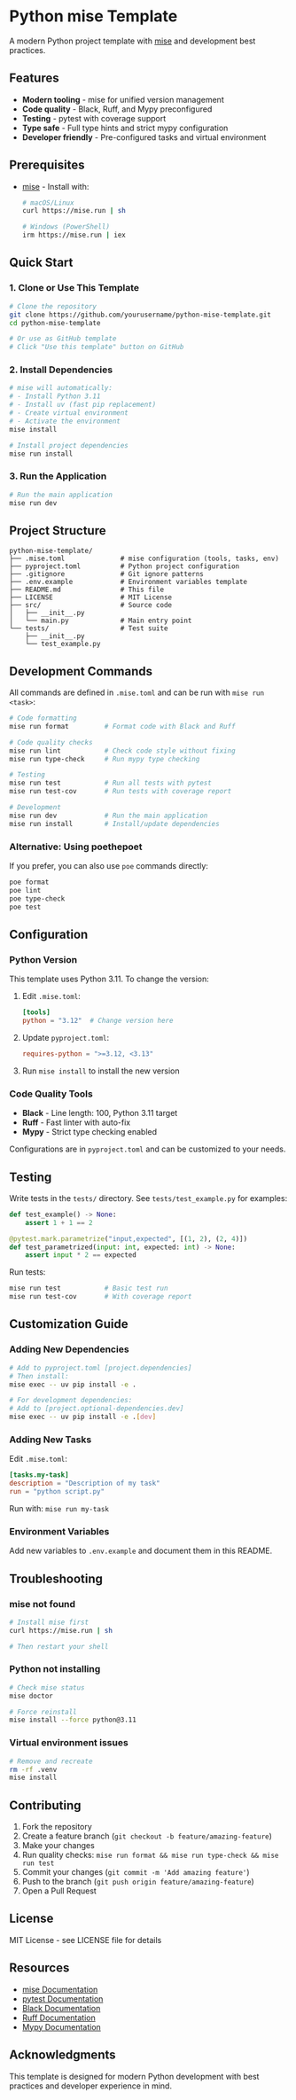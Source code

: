 # Python mise Template

A modern Python project template with [mise](https://mise.jdx.dev) and development best practices.

## Features

- **Modern tooling** - mise for unified version management
- **Code quality** - Black, Ruff, and Mypy preconfigured
- **Testing** - pytest with coverage support
- **Type safe** - Full type hints and strict mypy configuration
- **Developer friendly** - Pre-configured tasks and virtual environment

## Prerequisites

- [mise](https://mise.jdx.dev/getting-started.html) - Install with:
  ```bash
  # macOS/Linux
  curl https://mise.run | sh

  # Windows (PowerShell)
  irm https://mise.run | iex
  ```

## Quick Start

### 1. Clone or Use This Template

```bash
# Clone the repository
git clone https://github.com/yourusername/python-mise-template.git
cd python-mise-template

# Or use as GitHub template
# Click "Use this template" button on GitHub
```

### 2. Install Dependencies

```bash
# mise will automatically:
# - Install Python 3.11
# - Install uv (fast pip replacement)
# - Create virtual environment
# - Activate the environment
mise install

# Install project dependencies
mise run install
```

### 3. Run the Application

```bash
# Run the main application
mise run dev
```

## Project Structure

```
python-mise-template/
├── .mise.toml              # mise configuration (tools, tasks, env)
├── pyproject.toml          # Python project configuration
├── .gitignore              # Git ignore patterns
├── .env.example            # Environment variables template
├── README.md               # This file
├── LICENSE                 # MIT License
├── src/                    # Source code
│   ├── __init__.py
│   └── main.py             # Main entry point
└── tests/                  # Test suite
    ├── __init__.py
    └── test_example.py
```

## Development Commands

All commands are defined in `.mise.toml` and can be run with `mise run <task>`:

```bash
# Code formatting
mise run format         # Format code with Black and Ruff

# Code quality checks
mise run lint           # Check code style without fixing
mise run type-check     # Run mypy type checking

# Testing
mise run test           # Run all tests with pytest
mise run test-cov       # Run tests with coverage report

# Development
mise run dev            # Run the main application
mise run install        # Install/update dependencies
```

### Alternative: Using poethepoet

If you prefer, you can also use `poe` commands directly:

```bash
poe format
poe lint
poe type-check
poe test
```

## Configuration

### Python Version

This template uses Python 3.11. To change the version:

1. Edit `.mise.toml`:
   ```toml
   [tools]
   python = "3.12"  # Change version here
   ```

2. Update `pyproject.toml`:
   ```toml
   requires-python = ">=3.12, <3.13"
   ```

3. Run `mise install` to install the new version

### Code Quality Tools

- **Black** - Line length: 100, Python 3.11 target
- **Ruff** - Fast linter with auto-fix
- **Mypy** - Strict type checking enabled

Configurations are in `pyproject.toml` and can be customized to your needs.

## Testing

Write tests in the `tests/` directory. See `tests/test_example.py` for examples:

```python
def test_example() -> None:
    assert 1 + 1 == 2

@pytest.mark.parametrize("input,expected", [(1, 2), (2, 4)])
def test_parametrized(input: int, expected: int) -> None:
    assert input * 2 == expected
```

Run tests:

```bash
mise run test           # Basic test run
mise run test-cov       # With coverage report
```

## Customization Guide

### Adding New Dependencies

```bash
# Add to pyproject.toml [project.dependencies]
# Then install:
mise exec -- uv pip install -e .

# For development dependencies:
# Add to [project.optional-dependencies.dev]
mise exec -- uv pip install -e .[dev]
```

### Adding New Tasks

Edit `.mise.toml`:

```toml
[tasks.my-task]
description = "Description of my task"
run = "python script.py"
```

Run with: `mise run my-task`

### Environment Variables

Add new variables to `.env.example` and document them in this README.

## Troubleshooting

### mise not found

```bash
# Install mise first
curl https://mise.run | sh

# Then restart your shell
```

### Python not installing

```bash
# Check mise status
mise doctor

# Force reinstall
mise install --force python@3.11
```

### Virtual environment issues

```bash
# Remove and recreate
rm -rf .venv
mise install
```

## Contributing

1. Fork the repository
2. Create a feature branch (`git checkout -b feature/amazing-feature`)
3. Make your changes
4. Run quality checks: `mise run format && mise run type-check && mise run test`
5. Commit your changes (`git commit -m 'Add amazing feature'`)
6. Push to the branch (`git push origin feature/amazing-feature`)
7. Open a Pull Request

## License

MIT License - see LICENSE file for details

## Resources

- [mise Documentation](https://mise.jdx.dev)
- [pytest Documentation](https://docs.pytest.org/)
- [Black Documentation](https://black.readthedocs.io/)
- [Ruff Documentation](https://docs.astral.sh/ruff/)
- [Mypy Documentation](https://mypy.readthedocs.io/)

## Acknowledgments

This template is designed for modern Python development with best practices and developer experience in mind.
